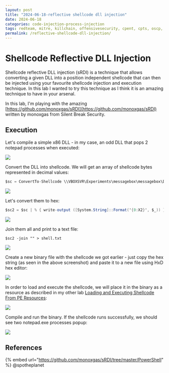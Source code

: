 ```yaml
---
layout: post
title: "2024-06-18-reflective shellcode dll injection"
date: 2024-06-18
categories: code-injection-process-injection
tags: redteam, mitre, killchain, offensivesecurity, cpent, cpts, oscp, exploit
permalink: /reflective-shellcode-dll-injection/
---
```


# Shellcode Reflective DLL Injection

Shellcode reflective DLL injection (sRDI) is a technique that allows converting a given DLL into a position independent shellcode that can then be injected using your favourite shellcode injection and execution technique. In this lab I wanted to try this technique as I think it is an amazing technique to have in your arsenal.

In this lab, I'm playing with the amazing [https://github.com/monoxgas/sRDI](https://github.com/monoxgas/sRDI) written by monoxgas from Silent Break Security.

## Execution

Let's compile a simple x86 DLL - in my case, an odd DLL that pops 2 notepad processes when executed:

![](<../../.gitbook/assets/image (24).png>)

Convert the DLL into shellcode. We will get an array of shellcode bytes represented in decimal values:

```csharp
$sc = ConvertTo-Shellcode \\VBOXSVR\Experiments\messagebox\messagebox\Debug\messagebox.dll
```

![](<../../.gitbook/assets/image (15).png>)

Let's convert them to hex:

```csharp
$sc2 = $sc | % { write-output ([System.String]::Format('{0:X2}', $_)) }
```

![](<../../.gitbook/assets/image (16).png>)

Join them all and print to a text file:

```
$sc2 -join "" > shell.txt
```

![](<../../.gitbook/assets/image (21).png>)

Create a new binary file with the shellcode we got earlier - just copy the hex string (as seen in the above screenshot) and paste it to a new file using HxD hex editor:

![](<../../.gitbook/assets/image (26).png>)

In order to load and execute the shellcode, we will place it in the binary as a resource as described in my other lab [Loading and Executing Shellcode From PE Resources](loading-and-executing-shellcode-from-portable-executable-resources.md):

![](<../../.gitbook/assets/image (27).png>)

Compile and run the binary. If the shellcode runs successfully, we should see two notepad.exe processes popup:

![](../../.gitbook/assets/pop-2notepads.gif)

## References

{% embed url="https://github.com/monoxgas/sRDI/tree/master/PowerShell" %}
@spotheplanet

